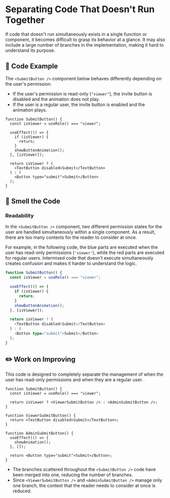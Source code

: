 # Separating Code That Doesn't Run Together

<div style="margin-top: 16px">
<Badge type="info" text="Readability" />
</div>

If code that doesn't run simultaneously exists in a single function or component, it becomes difficult to grasp its behavior at a glance.
It may also include a large number of branches in the implementation, making it hard to understand its purpose.

## 📝 Code Example

The `<SubmitButton />` component below behaves differently depending on the user's permission.

- If the user's permission is read-only (`"viewer"`), the invite button is disabled and the animation does not play.
- If the user is a regular user, the invite button is enabled and the animation plays.

```tsx
function SubmitButton() {
  const isViewer = useRole() === "viewer";

  useEffect(() => {
    if (isViewer) {
      return;
    }
    showButtonAnimation();
  }, [isViewer]);

  return isViewer ? (
    <TextButton disabled>Submit</TextButton>
  ) : (
    <Button type="submit">Submit</Button>
  );
}
```

## 👃 Smell the Code

### Readability

In the `<SubmitButton />` component, two different permission states for the user are handled simultaneously within a single component.
As a result, there are too many contexts for the reader to consider at once.

For example, in the following code, the blue parts are executed when the user has read-only permissions (`'viewer'`), while the red parts are executed for regular users.
Intermixed code that doesn't execute simultaneously creates confusion and makes it harder to understand the logic.

```typescript 8,14
function SubmitButton() {
  const isViewer = useRole() === "viewer";

  useEffect(() => {
    if (isViewer) {
      return;
    }
    showButtonAnimation();
  }, [isViewer]);

  return isViewer ? (
    <TextButton disabled>Submit</TextButton>
  ) : (
    <Button type="submit">Submit</Button>
  );
}
```

## ✏️ Work on Improving

This code is designed to completely separate the management of when the user has read-only permissions and when they are a regular user.

```tsx
function SubmitButton() {
  const isViewer = useRole() === "viewer";

  return isViewer ? <ViewerSubmitButton /> : <AdminSubmitButton />;
}

function ViewerSubmitButton() {
  return <TextButton disabled>Submit</TextButton>;
}

function AdminSubmitButton() {
  useEffect(() => {
    showAnimation();
  }, []);

  return <Button type="submit">Submit</Button>;
}
```

- The branches scattered throughout the `<SubmitButton />` code have been merged into one, reducing the number of branches.
- Since `<ViewerSubmitButton />` and `<AdminSubmitButton />` manage only one branch, the context that the reader needs to consider at once is reduced.
